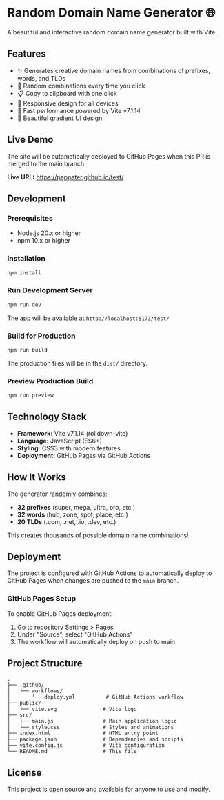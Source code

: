 # Random Domain Name Generator 🌐

A beautiful and interactive random domain name generator built with Vite.

## Features

- ✨ Generates creative domain names from combinations of prefixes, words, and TLDs
- 🎲 Random combinations every time you click
- 📋 Copy to clipboard with one click
- 📱 Responsive design for all devices
- 🚀 Fast performance powered by Vite v7.1.14
- 💜 Beautiful gradient UI design

## Live Demo

The site will be automatically deployed to GitHub Pages when this PR is merged to the main branch.

**Live URL:** https://pappater.github.io/test/

## Development

### Prerequisites

- Node.js 20.x or higher
- npm 10.x or higher

### Installation

```bash
npm install
```

### Run Development Server

```bash
npm run dev
```

The app will be available at `http://localhost:5173/test/`

### Build for Production

```bash
npm run build
```

The production files will be in the `dist/` directory.

### Preview Production Build

```bash
npm run preview
```

## Technology Stack

- **Framework:** Vite v7.1.14 (rolldown-vite)
- **Language:** JavaScript (ES6+)
- **Styling:** CSS3 with modern features
- **Deployment:** GitHub Pages via GitHub Actions

## How It Works

The generator randomly combines:
- **32 prefixes** (super, mega, ultra, pro, etc.)
- **32 words** (hub, zone, spot, place, etc.)
- **20 TLDs** (.com, .net, .io, .dev, etc.)

This creates thousands of possible domain name combinations!

## Deployment

The project is configured with GitHub Actions to automatically deploy to GitHub Pages when changes are pushed to the `main` branch.

### GitHub Pages Setup

To enable GitHub Pages deployment:

1. Go to repository Settings > Pages
2. Under "Source", select "GitHub Actions"
3. The workflow will automatically deploy on push to main

## Project Structure

```
.
├── .github/
│   └── workflows/
│       └── deploy.yml          # GitHub Actions workflow
├── public/
│   └── vite.svg               # Vite logo
├── src/
│   ├── main.js                # Main application logic
│   └── style.css              # Styles and animations
├── index.html                 # HTML entry point
├── package.json               # Dependencies and scripts
├── vite.config.js             # Vite configuration
└── README.md                  # This file
```

## License

This project is open source and available for anyone to use and modify.
